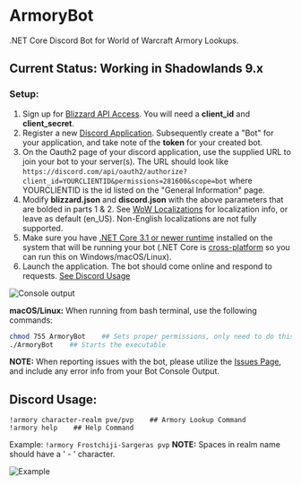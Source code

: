 # ArmoryBot
.NET Core Discord Bot for World of Warcraft Armory Lookups.

## Current Status: Working in Shadowlands 9.x

### Setup:
1. Sign up for [Blizzard API Access](https://develop.battle.net/). You will need a **client_id** and **client_secret**.
2. Register a new [Discord Application](https://discord.com/developers/applications). Subsequently create a "Bot" for your application, and take note of the **token** for your created bot.
3. On the Oauth2 page of your discord application, use the supplied URL to join your bot to your server(s). The URL should look like `https://discord.com/api/oauth2/authorize?client_id=YOURCLIENTID&permissions=281600&scope=bot`   where YOURCLIENTID is the id listed on the "General Information" page.
4. Modify **blizzard.json** and **discord.json** with the above parameters that are bolded in parts 1 & 2. See [WoW Localizations](https://develop.battle.net/documentation/world-of-warcraft/guides/localization) for localization info, or leave as default (en_US). Non-English localizations are not fully supported.
5. Make sure you have [.NET Core 3.1 or newer runtime](https://dotnet.microsoft.com/download) installed on the system that will be running your bot (.NET Core is [cross-platform](https://docs.microsoft.com/en-us/dotnet/core/rid-catalog) so you can run this on Windows/macOS/Linux).
6. Launch the application. The bot should come online and respond to requests. [See Discord Usage](https://github.com/imerzan/ArmoryBot/tree/9.1-release#discord-usage)

![Console output](https://user-images.githubusercontent.com/42287509/113591776-f3866a80-95f9-11eb-891f-3fa6912d5f5a.jpg)

**macOS/Linux:** When running from bash terminal, use the following commands:
```bash
chmod 755 ArmoryBot    ## Sets proper permissions, only need to do this once
./ArmoryBot    ## Starts the executable
```
**NOTE:** When reporting issues with the bot, please utilize the [Issues Page](https://github.com/imerzan/ArmoryBot/issues), and include any error info from your Bot Console Output.

## Discord Usage:
```discord
!armory character-realm pve/pvp    ## Armory Lookup Command
!armory help    ## Help Command
```
Example: ```!armory Frostchiji-Sargeras pvp``` **NOTE:** Spaces in realm name should have a ' - ' character.

![Example](https://user-images.githubusercontent.com/42287509/113590095-d486d900-95f7-11eb-892e-6a5c3d717d1d.jpg)
